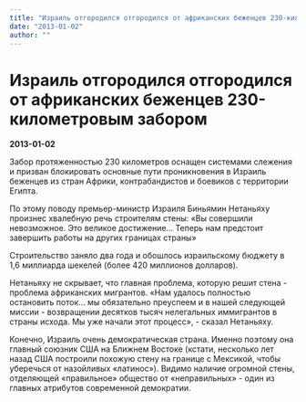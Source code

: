 ```yaml
---
title: "Израиль отгородился отгородился от африканских беженцев 230-километровым забором"
date: "2013-01-02"
author: ""
---
```


# Израиль отгородился отгородился от африканских беженцев 230-километровым забором

**2013-01-02** 

Забор протяженностью 230 километров оснащен системами слежения и призван блокировать основные пути проникновения в Израиль беженцев из стран Африки, контрабандистов и боевиков с территории Египта.

По этому поводу премьер-министр Израиля Биньямин Нетаньяху произнес хвалебную речь строителям стены: «Вы совершили невозможное. Это великое достижение... Теперь нам предстоит завершить работы на других границах страны»

Строительство заняло два года и обошлось израильскому бюджету в 1,6 миллиарда шекелей (более 420 миллионов долларов).

Нетаньяху не скрывает, что главная проблема, которую решит стена - проблема африканских мигрантов. «Нам удалось полностью остановить поток... мы обязательно преуспеем и в нашей следующей миссии - возвращении десятков тысяч нелегальных иммигрантов в страны исхода. Мы уже начали этот процесс», - сказал Нетаньяху.

Конечно, Израиль очень демократическая страна. Именно поэтому она главный союзник США на Ближнем Востоке (кстати, несколько лет назад США построили похожую стену на границе с Мексикой, чтобы уберечься от назойливых «латинос»). Видимо наличие огромной стены, отделяющей «правильное» общество от «неправильных» - один из главных атрибутов современной демократии.